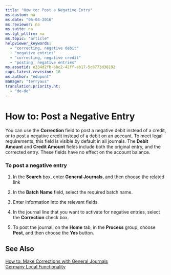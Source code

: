 ```yaml
---
title: "How to: Post a Negative Entry"
ms.custom: na
ms.date: "06-04-2016"
ms.reviewer: na
ms.suite: na
ms.tgt_pltfrm: na
ms.topic: "article"
helpviewer_keywords: 
  - "correcting, negative debit"
  - "negative entries"
  - "correcting, negative credit"
  - "posting, negative entries"
ms.assetid: e334d2fb-6bc2-42ff-ab17-5c8773d38192
caps.latest.revision: 18
ms.author: "edupont"
manager: "terryaus"
translation.priority.ht: 
  - "de-de"
---
```

# How to: Post a Negative Entry
You can use the **Correction** field to post a negative debit instead of a credit, or to post a negative credit instead of a debit on an account. To meet legal requirements, this field is visible by default in all journals. The **Debit Amount** and **Credit Amount** fields include both the original entry, and the corrected entry. These fields have no effect on the account balance.  
  
### To post a negative entry  
  
1.  In the **Search** box, enter **General Journals**, and then choose the related link  
  
2.  In the **Batch Name** field, select the required batch name.  
  
3.  Enter information into the relevant fields.  
  
4.  In the journal line that you want to activate for negative entries, select the **Correction** check box.  
  
5.  To post the journal, on the **Home** tab, in the **Process** group, choose **Post**, and then choose the **Yes** button.  
  
## See Also  
 [How to: Make Corrections with General Journals](../../Finance/how-to-make-corrections-with-general-journals.md)   
 [Germany Local Functionality](../../LocalFunctionalityForMicrosoftDynamicsNav2016/Germany/germany-local-functionality.md)